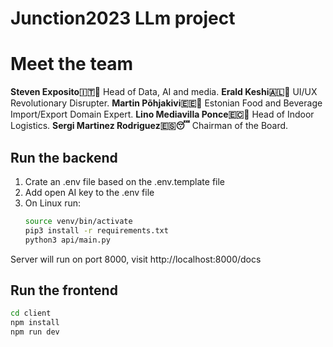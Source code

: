 # Junction2023 LLm project

# Meet the team

**Steven Exposito🇮🇹🤌** Head of Data, AI and media.
**Erald Keshi🇦🇱🦅** UI/UX Revolutionary Disrupter.
**Martin Põhjakivi🇪🇪🍄** Estonian Food and Beverage Import/Export Domain Expert.
**Lino Mediavilla Ponce🇪🇨🍌** Head of Indoor Logistics.
**Sergi Martinez Rodriguez🇪🇸😴** Chairman of the Board.

## Run the backend

1. Crate an .env file based on the .env.template file
2. Add open AI key to the .env file
3. On Linux run:
    ```bash
    source venv/bin/activate
    pip3 install -r requirements.txt
    python3 api/main.py
    ```

Server will run on port 8000, visit http://localhost:8000/docs

## Run the frontend

 ```bash
 cd client
 npm install
 npm run dev
 ```
